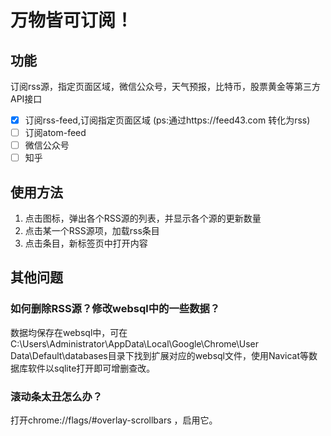 # 万物皆可订阅！

## 功能
订阅rss源，指定页面区域，微信公众号，天气预报，比特币，股票黄金等第三方API接口

- [x] 订阅rss-feed,订阅指定页面区域 (ps:通过https://feed43.com 转化为rss)
- [ ] 订阅atom-feed 
- [ ] 微信公众号
- [ ] 知乎

## 使用方法
1. 点击图标，弹出各个RSS源的列表，并显示各个源的更新数量
2. 点击某一个RSS源项，加载rss条目
3. 点击条目，新标签页中打开内容

## 其他问题

### 如何删除RSS源？修改websql中的一些数据？
数据均保存在websql中，可在C:\Users\Administrator\AppData\Local\Google\Chrome\User Data\Default\databases目录下找到扩展对应的websql文件，使用Navicat等数据库软件以sqlite打开即可增删查改。

### 滚动条太丑怎么办？
打开chrome://flags/#overlay-scrollbars ，启用它。